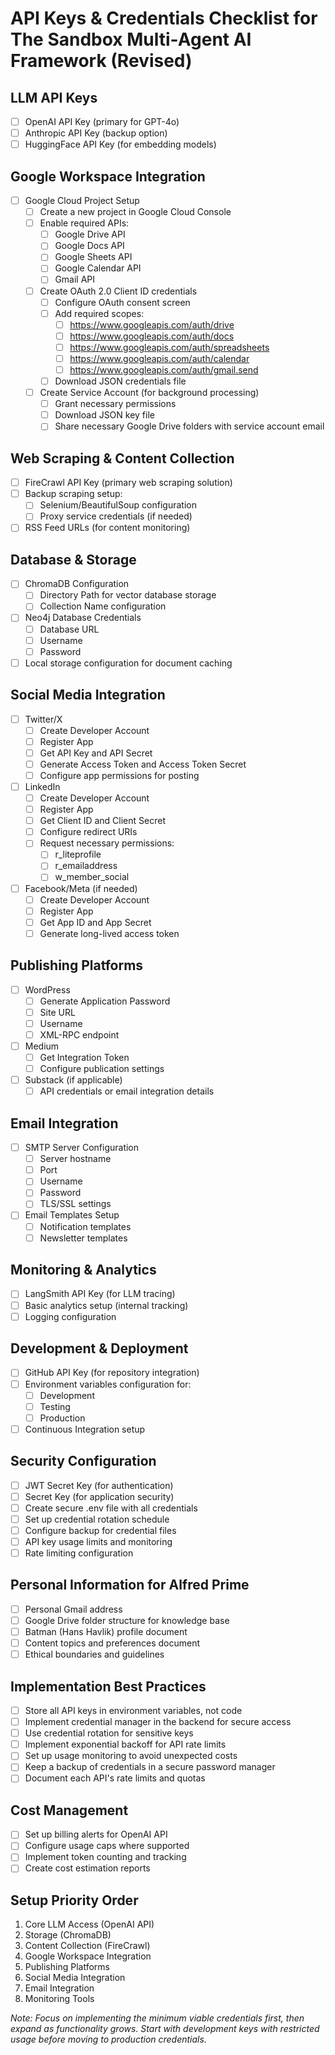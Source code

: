 # API Keys & Credentials Checklist for The Sandbox Multi-Agent AI Framework (Revised)

## LLM API Keys

- [ ] OpenAI API Key (primary for GPT-4o)
- [ ] Anthropic API Key (backup option)
- [ ] HuggingFace API Key (for embedding models)

## Google Workspace Integration

- [ ] Google Cloud Project Setup
  - [ ] Create a new project in Google Cloud Console
  - [ ] Enable required APIs:
    - [ ] Google Drive API
    - [ ] Google Docs API
    - [ ] Google Sheets API
    - [ ] Google Calendar API
    - [ ] Gmail API
  - [ ] Create OAuth 2.0 Client ID credentials
    - [ ] Configure OAuth consent screen
    - [ ] Add required scopes:
      - [ ] <https://www.googleapis.com/auth/drive>
      - [ ] <https://www.googleapis.com/auth/docs>
      - [ ] <https://www.googleapis.com/auth/spreadsheets>
      - [ ] <https://www.googleapis.com/auth/calendar>
      - [ ] <https://www.googleapis.com/auth/gmail.send>
    - [ ] Download JSON credentials file
  - [ ] Create Service Account (for background processing)
    - [ ] Grant necessary permissions
    - [ ] Download JSON key file
    - [ ] Share necessary Google Drive folders with service account email

## Web Scraping & Content Collection

- [ ] FireCrawl API Key (primary web scraping solution)
- [ ] Backup scraping setup:
  - [ ] Selenium/BeautifulSoup configuration
  - [ ] Proxy service credentials (if needed)
- [ ] RSS Feed URLs (for content monitoring)

## Database & Storage

- [ ] ChromaDB Configuration
  - [ ] Directory Path for vector database storage
  - [ ] Collection Name configuration
- [ ] Neo4j Database Credentials
  - [ ] Database URL
  - [ ] Username
  - [ ] Password
- [ ] Local storage configuration for document caching

## Social Media Integration

- [ ] Twitter/X
  - [ ] Create Developer Account
  - [ ] Register App
  - [ ] Get API Key and API Secret
  - [ ] Generate Access Token and Access Token Secret
  - [ ] Configure app permissions for posting

- [ ] LinkedIn
  - [ ] Create Developer Account
  - [ ] Register App
  - [ ] Get Client ID and Client Secret
  - [ ] Configure redirect URIs
  - [ ] Request necessary permissions:
    - [ ] r_liteprofile
    - [ ] r_emailaddress
    - [ ] w_member_social

- [ ] Facebook/Meta (if needed)
  - [ ] Create Developer Account
  - [ ] Register App
  - [ ] Get App ID and App Secret
  - [ ] Generate long-lived access token

## Publishing Platforms

- [ ] WordPress
  - [ ] Generate Application Password
  - [ ] Site URL
  - [ ] Username
  - [ ] XML-RPC endpoint

- [ ] Medium
  - [ ] Get Integration Token
  - [ ] Configure publication settings

- [ ] Substack (if applicable)
  - [ ] API credentials or email integration details

## Email Integration

- [ ] SMTP Server Configuration
  - [ ] Server hostname
  - [ ] Port
  - [ ] Username
  - [ ] Password
  - [ ] TLS/SSL settings
- [ ] Email Templates Setup
  - [ ] Notification templates
  - [ ] Newsletter templates

## Monitoring & Analytics

- [ ] LangSmith API Key (for LLM tracing)
- [ ] Basic analytics setup (internal tracking)
- [ ] Logging configuration

## Development & Deployment

- [ ] GitHub API Key (for repository integration)
- [ ] Environment variables configuration for:
  - [ ] Development
  - [ ] Testing
  - [ ] Production
- [ ] Continuous Integration setup

## Security Configuration

- [ ] JWT Secret Key (for authentication)
- [ ] Secret Key (for application security)
- [ ] Create secure .env file with all credentials
- [ ] Set up credential rotation schedule
- [ ] Configure backup for credential files
- [ ] API key usage limits and monitoring
- [ ] Rate limiting configuration

## Personal Information for Alfred Prime

- [ ] Personal Gmail address
- [ ] Google Drive folder structure for knowledge base
- [ ] Batman (Hans Havlik) profile document
- [ ] Content topics and preferences document
- [ ] Ethical boundaries and guidelines

## Implementation Best Practices

- [ ] Store all API keys in environment variables, not code
- [ ] Implement credential manager in the backend for secure access
- [ ] Use credential rotation for sensitive keys
- [ ] Implement exponential backoff for API rate limits
- [ ] Set up usage monitoring to avoid unexpected costs
- [ ] Keep a backup of credentials in a secure password manager
- [ ] Document each API's rate limits and quotas

## Cost Management

- [ ] Set up billing alerts for OpenAI API
- [ ] Configure usage caps where supported
- [ ] Implement token counting and tracking
- [ ] Create cost estimation reports

## Setup Priority Order

1. Core LLM Access (OpenAI API)
2. Storage (ChromaDB)
3. Content Collection (FireCrawl)
4. Google Workspace Integration
5. Publishing Platforms
6. Social Media Integration
7. Email Integration
8. Monitoring Tools

*Note: Focus on implementing the minimum viable credentials first, then expand as functionality grows. Start with development keys with restricted usage before moving to production credentials.*
